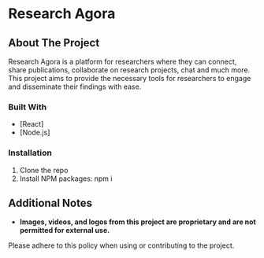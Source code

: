 #  Research Agora

## About The Project

 Research Agora is a platform for researchers where they can connect, share publications, collaborate on research projects, chat and much more. This project aims to provide the necessary tools for researchers to engage and disseminate their findings with ease.

### Built With

- [React]
- [Node.js]

### Installation
1. Clone the repo
2. Install NPM packages: npm i

## Additional Notes

- **Images, videos, and logos from this project are proprietary and are not permitted for external use.**

Please adhere to this policy when using or contributing to the project.